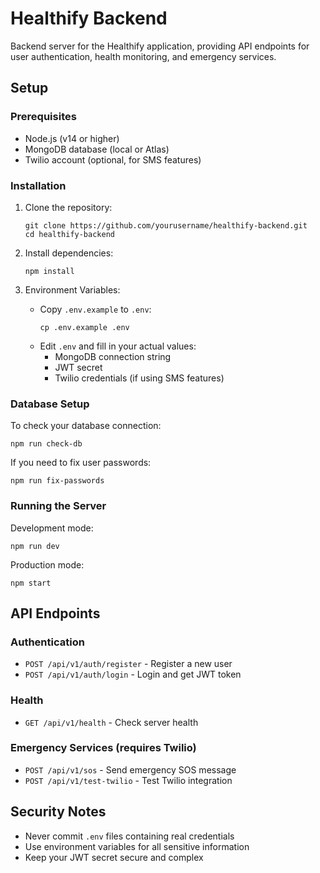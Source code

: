 # Healthify Backend

Backend server for the Healthify application, providing API endpoints for user authentication, health monitoring, and emergency services.

## Setup

### Prerequisites

- Node.js (v14 or higher)
- MongoDB database (local or Atlas)
- Twilio account (optional, for SMS features)

### Installation

1. Clone the repository:

   ```
   git clone https://github.com/yourusername/healthify-backend.git
   cd healthify-backend
   ```

2. Install dependencies:

   ```
   npm install
   ```

3. Environment Variables:
   - Copy `.env.example` to `.env`:
     ```
     cp .env.example .env
     ```
   - Edit `.env` and fill in your actual values:
     - MongoDB connection string
     - JWT secret
     - Twilio credentials (if using SMS features)

### Database Setup

To check your database connection:

```
npm run check-db
```

If you need to fix user passwords:

```
npm run fix-passwords
```

### Running the Server

Development mode:

```
npm run dev
```

Production mode:

```
npm start
```

## API Endpoints

### Authentication

- `POST /api/v1/auth/register` - Register a new user
- `POST /api/v1/auth/login` - Login and get JWT token

### Health

- `GET /api/v1/health` - Check server health

### Emergency Services (requires Twilio)

- `POST /api/v1/sos` - Send emergency SOS message
- `POST /api/v1/test-twilio` - Test Twilio integration

## Security Notes

- Never commit `.env` files containing real credentials
- Use environment variables for all sensitive information
- Keep your JWT secret secure and complex
